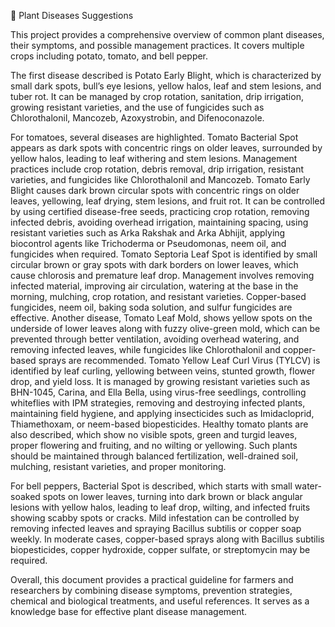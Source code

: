 🌱 Plant Diseases Suggestions

This project provides a comprehensive overview of common plant diseases, their symptoms, and possible management practices. It covers multiple crops including potato, tomato, and bell pepper.

The first disease described is Potato Early Blight, which is characterized by small dark spots, bull’s eye lesions, yellow halos, leaf and stem lesions, and tuber rot. It can be managed by crop rotation, sanitation, drip irrigation, growing resistant varieties, and the use of fungicides such as Chlorothalonil, Mancozeb, Azoxystrobin, and Difenoconazole.

For tomatoes, several diseases are highlighted. Tomato Bacterial Spot appears as dark spots with concentric rings on older leaves, surrounded by yellow halos, leading to leaf withering and stem lesions. Management practices include crop rotation, debris removal, drip irrigation, resistant varieties, and fungicides like Chlorothalonil and Mancozeb. Tomato Early Blight causes dark brown circular spots with concentric rings on older leaves, yellowing, leaf drying, stem lesions, and fruit rot. It can be controlled by using certified disease-free seeds, practicing crop rotation, removing infected debris, avoiding overhead irrigation, maintaining spacing, using resistant varieties such as Arka Rakshak and Arka Abhijit, applying biocontrol agents like Trichoderma or Pseudomonas, neem oil, and fungicides when required. Tomato Septoria Leaf Spot is identified by small circular brown or gray spots with dark borders on lower leaves, which cause chlorosis and premature leaf drop. Management involves removing infected material, improving air circulation, watering at the base in the morning, mulching, crop rotation, and resistant varieties. Copper-based fungicides, neem oil, baking soda solution, and sulfur fungicides are effective. Another disease, Tomato Leaf Mold, shows yellow spots on the underside of lower leaves along with fuzzy olive-green mold, which can be prevented through better ventilation, avoiding overhead watering, and removing infected leaves, while fungicides like Chlorothalonil and copper-based sprays are recommended. Tomato Yellow Leaf Curl Virus (TYLCV) is identified by leaf curling, yellowing between veins, stunted growth, flower drop, and yield loss. It is managed by growing resistant varieties such as BHN-1045, Carina, and Ella Bella, using virus-free seedlings, controlling whiteflies with IPM strategies, removing and destroying infected plants, maintaining field hygiene, and applying insecticides such as Imidacloprid, Thiamethoxam, or neem-based biopesticides. Healthy tomato plants are also described, which show no visible spots, green and turgid leaves, proper flowering and fruiting, and no wilting or yellowing. Such plants should be maintained through balanced fertilization, well-drained soil, mulching, resistant varieties, and proper monitoring.

For bell peppers, Bacterial Spot is described, which starts with small water-soaked spots on lower leaves, turning into dark brown or black angular lesions with yellow halos, leading to leaf drop, wilting, and infected fruits showing scabby spots or cracks. Mild infestation can be controlled by removing infected leaves and spraying Bacillus subtilis or copper soap weekly. In moderate cases, copper-based sprays along with Bacillus subtilis biopesticides, copper hydroxide, copper sulfate, or streptomycin may be required.

Overall, this document provides a practical guideline for farmers and researchers by combining disease symptoms, prevention strategies, chemical and biological treatments, and useful references. It serves as a knowledge base for effective plant disease management.
